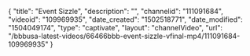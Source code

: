 {
    "title": "Event Sizzle",
    "description": "",
    "channelid": "111091684",
    "videoid": "109969935",
    "date_created": "1502518771",
    "date_modified": "1504049174",
    "type": "captivate",
    "layout": "channelVideo",
    "url": "\/bbbusa-latest-videos\/66466bbb-event-sizzle-vfinal-mp4\/111091684-109969935"
}